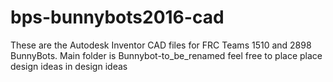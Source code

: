 # bps-bunnybots2016-cad
These are the Autodesk Inventor CAD files for FRC Teams 1510 and 2898 BunnyBots.
Main folder is Bunnybot-to_be_renamed
feel free to place place design ideas in design ideas
